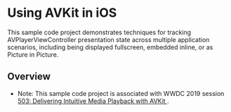 # Using AVKit in iOS

This sample code project demonstrates techniques for tracking AVPlayerViewController presentation state across multiple application scenarios, including being displayed fullscreen, embedded inline, or as Picture in Picture.

## Overview

- Note: This sample code project is associated with WWDC 2019 session [503: Delivering Intuitive Media Playback with AVKit ](https://developer.apple.com/videos/play/wwdc19/503/).
